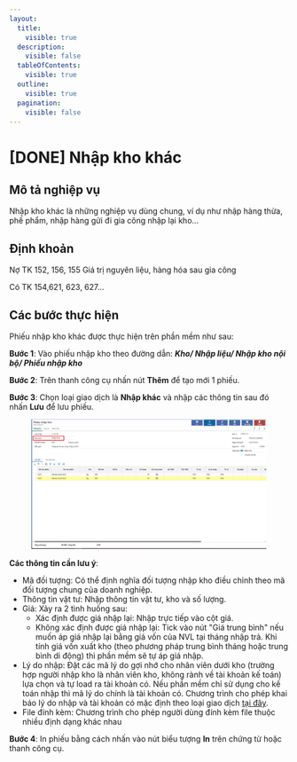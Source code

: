 ```yaml
---
layout:
  title:
    visible: true
  description:
    visible: false
  tableOfContents:
    visible: true
  outline:
    visible: true
  pagination:
    visible: false
---
```


# \[DONE] Nhập kho khác

## Mô tả nghiệp vụ

&#x20;Nhập kho khác là những nghiệp vụ dùng chung, ví dụ như nhập hàng thừa, phế phẩm, nhập hàng gửi đi gia công nhập lại kho...

## Định khoản

Nợ TK 152, 156, 155 Giá trị nguyên liệu, hàng hóa sau gia công

Có TK 154,621, 623, 627...

## Các bước thực hiện

Phiếu nhập kho khác được thực hiện trên phần mềm như sau:

**Bước 1**: Vào phiếu nhập kho theo đường dẫn: _**Kho/ Nhập liệu/ Nhập kho nội bộ/ Phiếu nhập kho**_

**Bước 2**: Trên thanh công cụ nhấn nút **Thêm** để tạo mới 1 phiếu.

**Bước 3**: Chọn loại giao dịch là **Nhập khác** và nhập các thông tin sau đó nhấn **Lưu** để lưu phiếu.

<figure><img src="../../.gitbook/assets/image (103).png" alt=""><figcaption></figcaption></figure>

**Các thông tin cần lưu ý**:

* Mã đối tượng: Có thể định nghĩa đối tượng nhập kho điều chỉnh theo mã đối tượng chung của doanh nghiệp.
* Thông tin vật tư: Nhập thông tin vật tư, kho và số lượng.&#x20;
* Giá: Xảy ra 2 tình huống sau:
  * Xác định được giá nhập lại: Nhập trực tiếp vào cột giá.
  * Không xác định được giá nhập lại: Tick vào nút "Giá trung bình" nếu muốn áp giá nhập lại bằng giá vốn của NVL tại tháng nhập trả. Khi tính giá vốn xuất kho (theo phương pháp trung bình tháng hoặc trung bình di động) thì phần mềm sẽ tự áp giá nhập.
* Lý do nhập: Đặt các mã lý do gợi nhớ cho nhân viên dưới kho (trường hợp người nhập kho là nhân viên kho, không rành về tài khoản kế toán) lựa chọn và tự load ra tài khoản có. Nếu phần mềm chỉ sử dụng cho kế toán nhập thì mã lý do chính là tài khoản có. Chương trình cho phép khai báo lý do nhập và tài khoản có mặc định theo loại giao dịch [tại đây](http://127.0.0.1:5000/s/rcD7ImF1NXzNzFohN8p5/cach-khai-bao-tai-khoan-ngam-dinh-theo-loai-giao-dich-tren-cac-chung-tu-kho).
* File đính kèm: Chương trình cho phép người dùng đính kèm file thuộc nhiều định dạng khác nhau

**Bước 4**: In phiếu bằng cách nhấn vào nút biểu tượng **In** trên chứng từ hoặc thanh công cụ.
